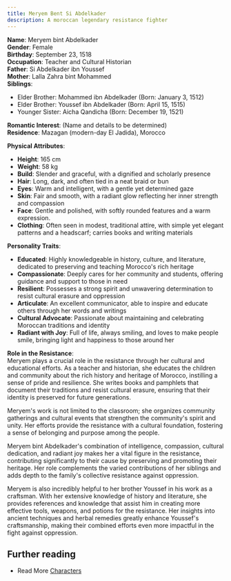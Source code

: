```yaml
---
title: Meryem Bent Si Abdelkader
description: A moroccan legendary resistance fighter
---
```


**Name**: Meryem bint Abdelkader  
**Gender**: Female  
**Birthday**: September 23, 1518  
**Occupation**: Teacher and Cultural Historian  
**Father**: Si Abdelkader ibn Youssef  
**Mother**: Lalla Zahra bint Mohammed  
**Siblings**: 
  - Elder Brother: Mohammed ibn Abdelkader (Born: January 3, 1512)
  - Elder Brother: Youssef ibn Abdelkader (Born: April 15, 1515)
  - Younger Sister: Aicha Qandicha (Born: December 19, 1521)

**Romantic Interest**: (Name and details to be determined)  
**Residence**: Mazagan (modern-day El Jadida), Morocco  

**Physical Attributes**:  
- **Height**: 165 cm  
- **Weight**: 58 kg  
- **Build**: Slender and graceful, with a dignified and scholarly presence  
- **Hair**: Long, dark, and often tied in a neat braid or bun  
- **Eyes**: Warm and intelligent, with a gentle yet determined gaze  
- **Skin**: Fair and smooth, with a radiant glow reflecting her inner strength and compassion  
- **Face**: Gentle and polished, with softly rounded features and a warm expression. 
- **Clothing**: Often seen in modest, traditional attire, with simple yet elegant patterns and a headscarf; carries books and writing materials

**Personality Traits**:  
- **Educated**: Highly knowledgeable in history, culture, and literature, dedicated to preserving and teaching Morocco's rich heritage  
- **Compassionate**: Deeply cares for her community and students, offering guidance and support to those in need  
- **Resilient**: Possesses a strong spirit and unwavering determination to resist cultural erasure and oppression  
- **Articulate**: An excellent communicator, able to inspire and educate others through her words and writings  
- **Cultural Advocate**: Passionate about maintaining and celebrating Moroccan traditions and identity  
- **Radiant with Joy**: Full of life, always smiling, and loves to make people smile, bringing light and happiness to those around her

**Role in the Resistance**:  
Meryem plays a crucial role in the resistance through her cultural and educational efforts. As a teacher and historian, she educates the children and community about the rich history and heritage of Morocco, instilling a sense of pride and resilience. She writes books and pamphlets that document their traditions and resist cultural erasure, ensuring that their identity is preserved for future generations.

Meryem's work is not limited to the classroom; she organizes community gatherings and cultural events that strengthen the community's spirit and unity. Her efforts provide the resistance with a cultural foundation, fostering a sense of belonging and purpose among the people.

Meryem bint Abdelkader's combination of intelligence, compassion, cultural dedication, and radiant joy makes her a vital figure in the resistance, contributing significantly to their cause by preserving and promoting their heritage. Her role complements the varied contributions of her siblings and adds depth to the family's collective resistance against oppression.

Meryem is also incredibly helpful to her brother Youssef in his work as a craftsman. With her extensive knowledge of history and literature, she provides references and knowledge that assist him in creating more effective tools, weapons, and potions for the resistance. Her insights into ancient techniques and herbal remedies greatly enhance Youssef's craftsmanship, making their combined efforts even more impactful in the fight against oppression.

## Further reading

- Read More [Characters](/characters/)